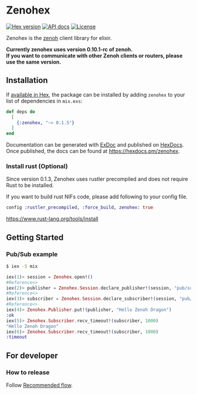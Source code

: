 # Zenohex

[![Hex version](https://img.shields.io/hexpm/v/zenohex.svg "Hex version")](https://hex.pm/packages/zenohex)
[![API docs](https://img.shields.io/hexpm/v/rclex.svg?label=hexdocs "API docs")](https://hexdocs.pm/zenohex/)
[![License](https://img.shields.io/hexpm/l/zenohex.svg)](https://github.com/zenohex/zenohex/blob/main/LICENSE)

Zenohex is the [zenoh](https://zenoh.io/) client library for elixir.

**Currently zenohex uses version 0.10.1-rc of zenoh.  
If you want to communicate with other Zenoh clients or routers, please use the same version.**

## Installation

If [available in Hex](https://hex.pm/docs/publish), the package can be installed
by adding `zenohex` to your list of dependencies in `mix.exs`:

```elixir
def deps do
  [
    {:zenohex, "~> 0.1.5"}
  ]
end
```

Documentation can be generated with [ExDoc](https://github.com/elixir-lang/ex_doc)
and published on [HexDocs](https://hexdocs.pm). Once published, the docs can
be found at <https://hexdocs.pm/zenohex>.

### Install rust (Optional)

Since version 0.1.3, Zenohex uses rustler precompiled and does not require Rust to be installed.

If you want to build rust NIFs code, please add following to your config file.

```elixir
config :rustler_precompiled, :force_build, zenohex: true
```

https://www.rust-lang.org/tools/install

## Getting Started

### Pub/Sub example

```sh
$ iex -S mix
```

```elixir
iex(1)> session = Zenohex.open!()
#Reference<>
iex(2)> publisher = Zenohex.Session.declare_publisher!(session, "pub/sub")
#Reference<>
iex(3)> subscriber = Zenohex.Session.declare_subscriber!(session, "pub/sub")
#Reference<>
iex(4)> Zenohex.Publisher.put!(publisher, "Hello Zenoh Dragon")
:ok
iex(5)> Zenohex.Subscriber.recv_timeout!(subscriber, 1000)
"Hello Zenoh Dragon"
iex(6)> Zenohex.Subscriber.recv_timeout!(subscriber, 1000)
:timeout
```

## For developer

### How to release

Follow [Recommended flow](https://hexdocs.pm/rustler_precompiled/precompilation_guide.html#recommended-flow).
